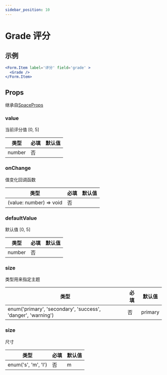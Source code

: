 ```yaml
---
sidebar_position: 10
---
```


# Grade 评分

## 示例

```jsx
<Form.Item label='评分' field='grade' >
  <Grade />
</Form.Item>
```

## Props

继承自[SpaceProps](../layout/Space#props)

### value

当前评分值 [0, 5]

| 类型 | 必填 | 默认值 |
| ---- | -------- | ------- |
| number | 否 |  |

### onChange

值变化回调函数

| 类型 | 必填 | 默认值 |
| ---- | -------- | ------- |
| (value: number) => void | 否 |  |

### defaultValue

默认值 [0, 5]

| 类型 | 必填 | 默认值 |
| ---- | -------- | ------- |
| number | 否 |  |

### size
类型用来指定主题

| 类型 | 必填 | 默认值 |
| ---- | -------- | ------- |
| enum('primary', 'secondary', 'success', 'danger', 'warning') | 否 | primary |

### size

尺寸

| 类型 | 必填 | 默认值 |
| ---- | -------- | ------- |
| enum('s', 'm', 'l') | 否 | m |